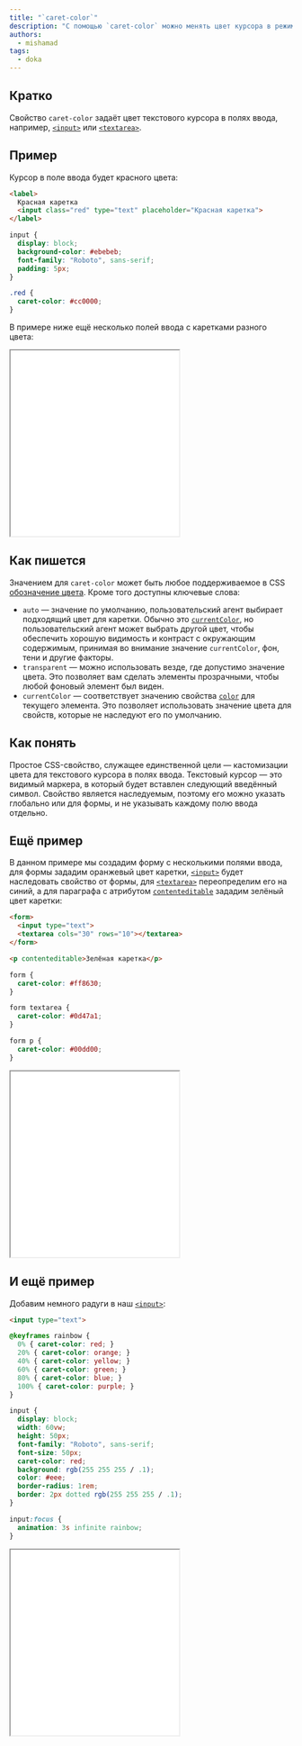 ```yaml
---
title: "`caret-color`"
description: "С помощью `сaret-color` можно менять цвет курсора в режиме набора текста."
authors:
  - mishamad
tags:
  - doka
---
```


## Кратко

Свойство `caret-color` задаёт цвет текстового курсора в полях ввода, например, [`<input>`](/html/input/) или [`<textarea>`](/html/textarea/).

## Пример

Курсор в поле ввода будет красного цвета:

```html
<label>
  Красная каретка
  <input class="red" type="text" placeholder="Красная каретка">
</label>
```

```css
input {
  display: block;
  background-color: #ebebeb;
  font-family: "Roboto", sans-serif;
  padding: 5px;
}

.red {
  caret-color: #cc0000;
}
```

В примере ниже ещё несколько полей ввода с каретками разного цвета:

<iframe title="Как красить каретку" src="demos/paint-the-caret/" height="330"></iframe>

## Как пишется

Значением для `caret-color` может быть любое поддерживаемое в CSS [обозначение цвета](/css/web-colors/). Кроме того доступны ключевые слова:

- `auto` — значение по умолчанию, пользовательский агент выбирает подходящий цвет для каретки. Обычно это [`currentColor`](/css/currentcolor/), но пользовательский агент может выбрать другой цвет, чтобы обеспечить хорошую видимость и контраст с окружающим содержимым, принимая во внимание значение `currentColor`, фон, тени и другие факторы.
- `transparent` — можно использовать везде, где допустимо значение цвета. Это позволяет вам сделать элементы прозрачными, чтобы любой фоновый элемент был виден.
- `currentColor` — соответствует значению свойства [`color`](/css/color/) для текущего элемента. Это позволяет использовать значение цвета для свойств, которые не наследуют его по умолчанию.

## Как понять

Простое CSS-свойство, служащее единственной цели — кастомизации цвета для текстового курсора в полях ввода. Текстовый курсор — это видимый маркера, в который будет вставлен следующий введённый символ. Свойство является наследуемым, поэтому его можно указать глобально или для формы, и не указывать каждому полю ввода отдельно.

## Ещё пример

В данном примере мы создадим форму с несколькими полями ввода, для формы зададим оранжевый цвет каретки, [`<input>`](/html/input/) будет наследовать свойство от формы, для [`<textarea>`](/html/textarea/) переопределим его на синий, а для параграфа с атрибутом [`contenteditable`](/html/global-attrs/) зададим зелёный цвет каретки:

```html
<form>
  <input type="text">
  <textarea cols="30" rows="10"></textarea>
</form>

<p contenteditable>Зелёная каретка</p>
```

```css
form {
  caret-color: #ff8630;
}

form textarea {
  caret-color: #0d47a1;
}

form p {
  caret-color: #00dd00;
}
```

<iframe title="Наследование и переопределение значения" src="demos/form/" height="330"></iframe>

## И ещё пример

Добавим немного радуги в наш [`<input>`](/html/input/):

```html
<input type="text">
```

```css
@keyframes rainbow {
  0% { caret-color: red; }
  20% { caret-color: orange; }
  40% { caret-color: yellow; }
  60% { caret-color: green; }
  80% { caret-color: blue; }
  100% { caret-color: purple; }
}

input {
  display: block;
  width: 60vw;
  height: 50px;
  font-family: "Roboto", sans-serif;
  font-size: 50px;
  caret-color: red;
  background: rgb(255 255 255 / .1);
  color: #eee;
  border-radius: 1rem;
  border: 2px dotted rgb(255 255 255 / .1);
}

input:focus {
  animation: 3s infinite rainbow;
}
```

<iframe title="Анимированная радужная каретка" src="demos/rainbow-input/" height="330" sandbox></iframe>
